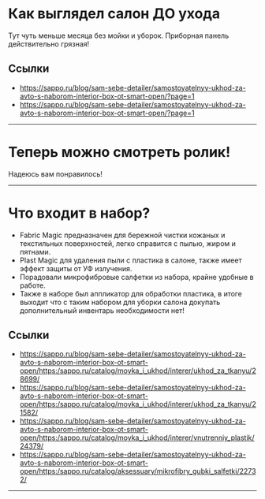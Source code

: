 # Как выглядел салон ДО ухода

Тут чуть меньше месяца без мойки и уборок. 
Приборная панель действительно грязная!

## Ссылки

- https://sappo.ru/blog/sam-sebe-detailer/samostoyatelnyy-ukhod-za-avto-s-naborom-interior-box-ot-smart-open/?page=1
- https://sappo.ru/blog/sam-sebe-detailer/samostoyatelnyy-ukhod-za-avto-s-naborom-interior-box-ot-smart-open/?page=1

---

# Теперь можно смотреть ролик!

Надеюсь вам понравилось!


---

# Что входит в набор?

- Fabric Magic предназначен для бережной чистки кожаных и текстильных поверхностей, легко справится с пылью, жиром и пятнами. 
- Plast Magic для удаления пыли с пластика в салоне, также имеет эффект защиты от УФ излучения. 
- Порадовали микрофибровые салфетки из набора, крайне удобные в работе. 
- Также в наборе был аппликатор для обработки пластика, в итоге выходит что с таким набором для уборки салона докупать дополнительный инвентарь необходимости нет!

## Ссылки

- https://sappo.ru/blog/sam-sebe-detailer/samostoyatelnyy-ukhod-za-avto-s-naborom-interior-box-ot-smart-open/<https:/sappo.ru/catalog/moyka_i_ukhod/interer/ukhod_za_tkanyu/28699/>
- https://sappo.ru/blog/sam-sebe-detailer/samostoyatelnyy-ukhod-za-avto-s-naborom-interior-box-ot-smart-open/<https:/sappo.ru/catalog/moyka_i_ukhod/interer/ukhod_za_tkanyu/21582/>
- https://sappo.ru/blog/sam-sebe-detailer/samostoyatelnyy-ukhod-za-avto-s-naborom-interior-box-ot-smart-open/<https:/sappo.ru/catalog/moyka_i_ukhod/interer/vnutrenniy_plastik/24379/>
- https://sappo.ru/blog/sam-sebe-detailer/samostoyatelnyy-ukhod-za-avto-s-naborom-interior-box-ot-smart-open/<https:/sappo.ru/catalog/aksessuary/mikrofibry_gubki_salfetki/22732/>

---

